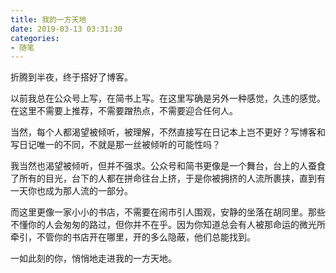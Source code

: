 ```yaml
---
title: 我的一方天地
date: 2019-03-13 03:31:30
categories:
- 随笔
---
```


折腾到半夜，终于搭好了博客。

以前我总在公众号上写，在简书上写。在这里写确是另外一种感觉，久违的感觉。在这里不需要上推荐，不需要蹭热点，不需要迎合任何人。

当然，每个人都渴望被倾听，被理解，不然直接写在日记本上岂不更好？写博客和写日记唯一的不同，不就是那一丝被倾听的可能性吗？

我当然也渴望被倾听，但并不强求。公众号和简书更像是一个舞台，台上的人蚕食了所有的目光，台下的人都在拼命往台上挤，于是你被拥挤的人流所裹挟，直到有一天你也成为那人流的一部分。

而这里更像一家小小的书店，不需要在闹市引人围观，安静的坐落在胡同里。那些不懂你的人会匆匆的路过，但你并不在乎。因为你知道总会有人被那命运的微光所牵引，不管你的书店开在哪里，开的多么隐蔽，他们总能找到。

一如此刻的你，悄悄地走进我的一方天地。
